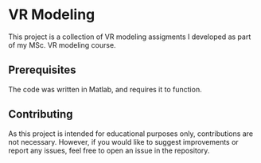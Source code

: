 # VR Modeling
This project is a collection of VR modeling assigments I developed as part of my MSc. VR modeling course.

## Prerequisites

The code was written in Matlab, and requires it to function.

## Contributing

As this project is intended for educational purposes only, contributions are not necessary. However, if you would like to suggest improvements or report any issues, feel free to open an issue in the repository.
